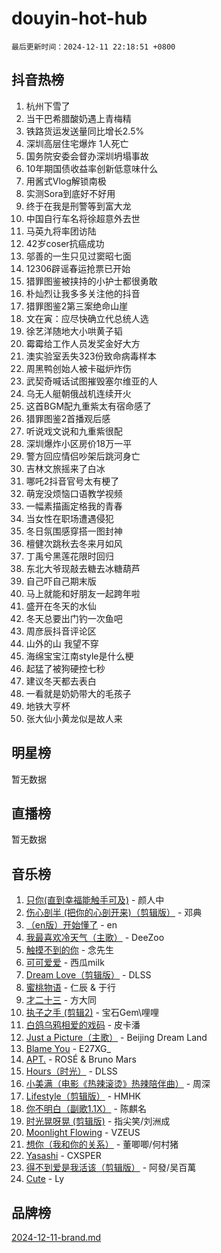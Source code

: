 # douyin-hot-hub

`最后更新时间：2024-12-11 22:18:51 +0800`

## 抖音热榜

1. 杭州下雪了
1. 当干巴希腊酸奶遇上青梅精
1. 铁路货运发送量同比增长2.5%
1. 深圳高层住宅爆炸 1人死亡
1. 国务院安委会督办深圳坍塌事故
1. 10年期国债收益率创新低意味什么
1. 用酱式Vlog解锁南极
1. 实测Sora到底好不好用
1. 终于在我是刑警等到富大龙
1. 中国自行车名将徐超意外去世
1. 马英九将率团访陆
1. 42岁coser抗癌成功
1. 邬善的一生只见过窦昭七面
1. 12306辟谣春运抢票已开始
1. 猎罪图鉴被挟持的小护士都很勇敢
1. 朴灿烈让我多多关注他的抖音
1. 猎罪图鉴2第三案绝命山崖
1. 文在寅：应尽快确立代总统人选
1. 徐艺洋随地大小哄黄子韬
1. 霉霉给工作人员发奖金好大方
1. 澳实验室丢失323份致命病毒样本
1. 周黑鸭创始人被卡磁炉炸伤
1. 武契奇喊话试图摧毁塞尔维亚的人
1. 乌无人艇朝俄战机连续开火
1. 这首BGM配九重紫太有宿命感了
1. 猎罪图鉴2首播观后感
1. 听说戏文说和九重紫很配
1. 深圳爆炸小区房价18万一平
1. 警方回应情侣吵架后跳河身亡
1. 吉林文旅摇来了白冰
1. 哪吒2抖音官号太有梗了
1. 萌宠没烦恼口语教学视频
1. 一幅素描画定格我的青春
1. 当女性在职场遭遇侵犯
1. 冬日氛围感穿搭一图封神
1. 檀健次跳秋去冬来月如风
1. 丁禹兮黑莲花限时回归
1. 东北大爷现敲去糖去冰糖葫芦
1. 自己吓自己期末版
1. 马上就能和好朋友一起跨年啦
1. 盛开在冬天的水仙
1. 冬天总要出门钓一次鱼吧
1. 周彦辰抖音评论区
1. 山外的山 我望不穿
1. 海绵宝宝江南style是什么梗
1. 起猛了被狗硬控七秒
1. 建议冬天都去表白
1. 一看就是奶奶带大的毛孩子
1. 地铁大亨杯
1. 张大仙小黄龙似是故人来

## 明星榜

暂无数据

## 直播榜

暂无数据

## 音乐榜

1. [只你(直到幸福能触手可及)](https://sf5-hl-cdn-tos.douyinstatic.com/obj/tos-cn-ve-2774/o0lBkRDzFTeaVSUz3ZZSCBVtZ5DIMQGfgmEAuE) - 颜人中
1. [伤心剖半 (把你的心剖开来)（剪辑版）](https://sf5-hl-cdn-tos.douyinstatic.com/obj/tos-cn-ve-2774/oE3a4kLafIGYPYIFXlEAefIrO0MvzyEDgbuTmC) - 邓典
1. [（en版）开始懂了](https://sf5-hl-cdn-tos.douyinstatic.com/obj/tos-cn-ve-2774/ow9G4MKH32zBIDHGvNiTAimWsAJB5QxhCIfIME) - en
1. [我最喜欢冷天气（主歌）](https://sf5-hl-cdn-tos.douyinstatic.com/obj/tos-cn-ve-2774/ogd10efzCApmGsmwZRmIKrEMfCZLg7MycZu3ew) - DeeZoo
1. [触摸不到的你](https://sf5-hl-cdn-tos.douyinstatic.com/obj/tos-cn-ve-2774/oUBR0G6KDYpIwoshClFdQfZDNBfTnrBQE7gXtN) - 念先生
1. [可可爱爱](https://sf5-hl-cdn-tos.douyinstatic.com/obj/tos-cn-ve-2774/0deb1e75aea643b9927ba26aaafa29dd) - 西瓜milk
1. [Dream Love（剪辑版）](https://sf5-hl-cdn-tos.douyinstatic.com/obj/tos-cn-ve-2774/oUn3DKyIgBFIsCFZmAMM8qSJyMtlgLfoPqyDEe) - DLSS
1. [蜜桃物语](https://sf5-hl-cdn-tos.douyinstatic.com/obj/tos-cn-ve-2774/oIhOSCZtIACtYU4XQkngiW9kCBfVD1Fz9IYeqL) - 仁辰 & 于行
1. [才二十三](https://sf5-hl-cdn-tos.douyinstatic.com/obj/tos-cn-ve-2774/okABdOmMEBYDDBvkgYQ5JfEqFtCZvQxf4aRjDI) - 方大同
1. [执子之手 (剪辑2)](https://sf5-hl-cdn-tos.douyinstatic.com/obj/tos-cn-ve-2774/oUoZLQjCc31XzqsBnBQUNgeKtYPBcgbFDwtfcu) - 宝石Gem\哩哩
1. [白鸽乌鸦相爱的戏码](https://sf5-hl-cdn-tos.douyinstatic.com/obj/tos-cn-ve-2774/oMVVEf6eDAOmFtNtCsEqKpIorBDM8Nkg6TZRqC) - 皮卡潘
1. [Just a Picture（主歌）](https://sf5-hl-cdn-tos.douyinstatic.com/obj/tos-cn-ve-2774/oc0usFBZCDnAGbtQig7oCaDsQfCYjcAEfWYQkF) - Beijing Dream Land
1. [Blame You](https://sf5-hl-cdn-tos.douyinstatic.com/obj/tos-cn-ve-2774/oAceIDVL0BC2DJC0Qwi8AZnQAtBgZBbMMpfdzi) - E27XG_
1. [APT.](https://sf5-hl-cdn-tos.douyinstatic.com/obj/tos-cn-ve-2774/ooHxBnfDQIxBZontIlGfpTy5PBxCgEccFO1OMg) - ROSÉ & Bruno Mars
1. [Hours（时光）](https://sf5-hl-cdn-tos.douyinstatic.com/obj/tos-cn-ve-2774/oES9g0DgeYmDFDVCLNfBZZsnLvGF4utxCEAm1Q) - DLSS
1. [小美满（电影《热辣滚烫》热辣陪伴曲）](https://sf3-cdn-tos.douyinstatic.com/obj/tos-cn-ve-2774/o0GAn2lSgfZIDUgtevCGDQYnFg4CwnrBaxbTZL) - 周深
1. [Lifestyle（剪辑版）](https://sf5-hl-cdn-tos.douyinstatic.com/obj/tos-cn-ve-2774/owfqGgjwG3V5lCLaAIezFMeg3LtuKNBaZKgzPV) - HMHK
1. [你不明白（副歌1.1X）](https://sf5-hl-cdn-tos.douyinstatic.com/obj/tos-cn-ve-2774/o4LBQK7fIoonFBCeIzPNZvHDgEDtQ2ErnrKvM1) - 陈麒名
1. [时光晃呀晃 (剪辑版)](https://sf5-hl-cdn-tos.douyinstatic.com/obj/tos-cn-ve-2774/o8ACeQem3gwI1x3GIYGAfKG0LJebKFRJDwRwyW) - 指尖笑/刘洲成
1. [Moonlight Flowing](https://sf3-cdn-tos.douyinstatic.com/obj/tos-cn-ve-2774/oopZsCtRnQgOhEYmv9FfBBgwmeaQmWQQZED9tN) - VZEUS
1. [想你（我和你的关系）](https://sf5-hl-cdn-tos.douyinstatic.com/obj/tos-cn-ve-2774/o8QxhcOBDYYX0zqKCjFVQXZ3RBffnRBQEogitG) - 董唧唧/何村猪
1. [Yasashi](https://sf5-hl-cdn-tos.douyinstatic.com/obj/tos-cn-ve-2774/oEIqAlutRBGQZgZf2VMCuFEBmaD2bgJG6fCQaQ) - CXSPER
1. [得不到爱是我活该（剪辑版）](https://sf5-hl-cdn-tos.douyinstatic.com/obj/tos-cn-ve-2774/os0cIhiBc3fAa9kPjzM5WTrMggiK3sBnZDAwpQ) - 阿發/吴百萬
1. [Cute](https://sf5-hl-cdn-tos.douyinstatic.com/obj/tos-cn-ve-2774/o4IbIzHWKAAB4wsS5qMBRiiAlEBGTpQRNfFvuo) - Ly

## 品牌榜

[2024-12-11-brand.md](2024-12-11-brand.md)
